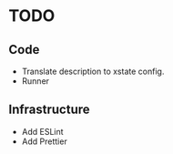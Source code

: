 # TODO

## Code

- Translate description to xstate config.
- Runner

## Infrastructure

- Add ESLint
- Add Prettier
